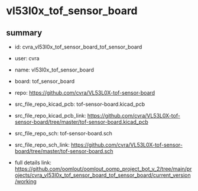 # vl53l0x_tof_sensor_board
 
## summary 
* id: cvra_vl53l0x_tof_sensor_board_tof_sensor_board
* user: cvra
* name: vl53l0x_tof_sensor_board
* board: tof_sensor_board
* repo: https://github.com/cvra/VL53L0X-tof-sensor-board
* src_file_repo_kicad_pcb: tof-sensor-board.kicad_pcb
* src_file_repo_kicad_pcb_link: https://github.com/cvra/VL53L0X-tof-sensor-board/tree/master/tof-sensor-board.kicad_pcb


* src_file_repo_sch: tof-sensor-board.sch
* src_file_repo_sch_link: https://github.com/cvra/VL53L0X-tof-sensor-board/tree/master/tof-sensor-board.sch
* full details link: https://github.com/oomlout/oomlout_oomp_project_bot_v_2/tree/main/projects/cvra_vl53l0x_tof_sensor_board_tof_sensor_board/current_version/working  






